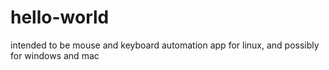 # hello-world
intended to be mouse and keyboard automation app for linux, and possibly for windows and mac
